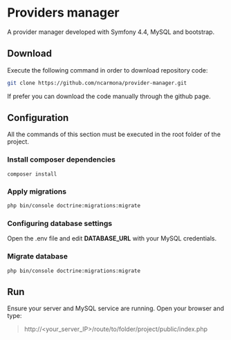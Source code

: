 # Providers manager

A provider manager developed with Symfony 4.4, MySQL and bootstrap.

## Download

Execute the following command in order to download repository code:

```bash
git clone https://github.com/ncarmona/provider-manager.git
```

If prefer you can download the code manually through the github page.

## Configuration
All the commands of this section must be executed in the root folder of the project.

### Install composer dependencies
```
composer install
```
### Apply migrations
```bash
php bin/console doctrine:migrations:migrate
```
### Configuring database settings
Open the .env file and edit __DATABASE_URL__ with your MySQL credentials.

### Migrate database
```
php bin/console doctrine:migrations:migrate
```
## Run
Ensure your server and MySQL service are running. Open your browser and type:
>http://<your_server_IP>/route/to/folder/project/public/index.php